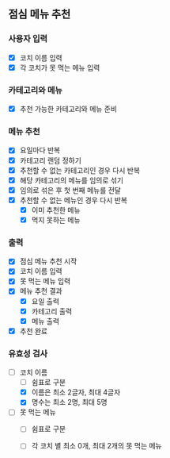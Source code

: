 ## 점심 메뉴 추천
### 사용자 입력
- [X] 코치 이름 입력
- [X] 각 코치가 못 먹는 메뉴 입력

### 카테고리와 메뉴
- [X] 추천 가능한 카테고리와 메뉴 준비

### 메뉴 추천
- [X] 요일마다 반복
- [X] 카테고리 랜덤 정하기
- [X] 추천할 수 없는 카테고리인 경우 다시 반복
- [X] 해당 카테고리의 메뉴를 임의로 섞기
- [X] 임의로 섞은 후 첫 번째 메뉴를 전달
- [X] 추천할 수 없는 메뉴인 경우 다시 반복
  - [X] 이미 추천한 메뉴
  - [X] 먹지 못하는 메뉴

### 출력
- [X] 점심 메뉴 추천 시작
- [X] 코치 이름 입력
- [X] 못 먹는 메뉴 입력
- [X] 메뉴 추천 결과
  - [X] 요일 출력
  - [X] 카테고리 출력
  - [X] 메뉴 출력
- [X] 추천 완료

### 유효성 검사
- [ ] 코치 이름
  - [ ] 쉼표로 구분
  - [X] 이름은 최소 2글자, 최대 4글자
  - [X] 명수는 최소 2명, 최대 5명
- [ ] 못 먹는 메뉴
  - [ ] 쉼표로 구분
  - [ ] 각 코치 별 최소 0개, 최대 2개의 못 먹는 메뉴

